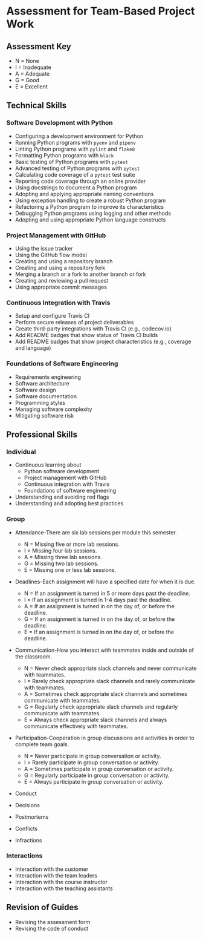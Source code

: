 # Assessment for Team-Based Project Work

## Assessment Key

* N = None
* I = Inadequate
* A = Adequate
* G = Good
* E = Excellent

## Technical Skills

### Software Development with Python

* Configuring a development environment for Python
* Running Python programs with `pyenv` and `pipenv`
* Linting Python programs with `pylint` and `flake8`
* Formatting Python programs with `black`
* Basic testing of Python programs with `pytest`
* Advanced testing of Python programs with `pytest`
* Calculating code coverage of a `pytest` test suite
* Reporting code coverage through an online provider
* Using docstrings to document a Python program
* Adopting and applying appropriate naming conventions
* Using exception handling to create a robust Python program
* Refactoring a Python program to improve its characteristics
* Debugging Python programs using logging and other methods
* Adopting and using appropriate Python language constructs

### Project Management with GitHub

* Using the issue tracker
* Using the GitHub flow model
* Creating and using a repository branch
* Creating and using a repository fork
* Merging a branch or a fork to another branch or fork
* Creating and reviewing a pull request
* Using appropriate commit messages

### Continuous Integration with Travis

* Setup and configure Travis CI
* Perform secure releases of project deliverables
* Create third-party integrations with Travis CI (e.g., codecov.io)
* Add README badges that show status of Travis CI builds
* Add README badges that show project characteristics (e.g., coverage and
  language)

### Foundations of Software Engineering

* Requirements engineering
* Software architecture
* Software design
* Software documentation
* Programming styles
* Managing software complexity
* Mitigating software risk

## Professional Skills

### Individual

* Continuous learning about
  * Python software development
  * Project management with GitHub
  * Continuous integration with Travis
  * Foundations of software engineering
* Understanding and avoiding red flags
* Understanding and adopting best practices

### Group

* Attendance-There are six lab sessions per module this semester.
    * N = Missing five or more lab sessions.
    * I = Missing four lab sessions.
    * A = Missing three lab sessions.
    * G = Missing two lab sessions.
    * E = Missing one or less lab sessions.

* Deadlines-Each assignment will have a specified date for when it is due.
    * N = If an assignment is turned in 5 or more days past the deadline.
    * I = If an assignment is turned in 1-4 days past the deadline.
    * A = If an assignment is turned in on the day of, or before the deadline.
    * G = If an assignment is turned in on the day of, or before the deadline.
    * E = If an assignment is turned in on the day of, or before the deadline.

* Communication-How you interact with teammates inside and outside of the
                classroom.
    * N = Never check appropriate slack channels and never communicate with
      teammates.
    * I = Rarely check appropriate slack channels and rarely communicate with
          teammates.
    * A = Sometimes check appropriate slack channels and sometimes communicate
          with teammates.
    * G = Regularly check appropriate slack channels and regularly communicate
          with teammates.
    * E = Always check appropriate slack channels and always communicate
          effectively with teammates.

* Participation-Cooperation in group discussions and activities in order to
                complete team goals.
    * N = Never participate in group conversation or activity.
    * I = Rarely participate in group conversation or activity.
    * A = Sometimes participate in group conversation or activity.
    * G = Regularly participate in group conversation or activity.
    * E = Always participate in group conversation or activity.
* Conduct
* Decisions
* Postmortems
* Conflicts
* Infractions

### Interactions

* Interaction with the customer
* Interaction with the team leaders
* Interaction with the course instructor
* Interaction with the teaching assistants

## Revision of Guides

* Revising the assessment form
* Revising the code of conduct
